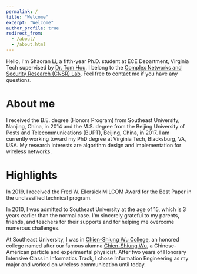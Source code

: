 ```yaml
---
permalink: /
title: "Welcome"
excerpt: "Welcome"
author_profile: true
redirect_from: 
  - /about/
  - /about.html
---
```


Hello, I'm Shaoran Li, a fifth-year Ph.D. student at ECE Department, Virginia Tech supervised by [Dr. Tom Hou](https://www.cnsr.ictas.vt.edu/THou.html). I belong to the [Complex Networks and Security Research (CNSR) Lab](https://www.cnsr.ictas.vt.edu/index.html). Feel free to contact me if you have any questions.

About me
======
I received the B.E. degree (Honors Program) from Southeast University, Nanjing, China, in 2014 and the M.S. degree from the Beijing University of Posts and  Telecommunications (BUPT), Beijing, China, in 2017. I am currently working toward my PhD degree at Virginia Tech, Blacksburg, VA, USA. My research interests are algorithm design and implementation for wireless networks.

Highlights
======
In 2019, I received the Fred W. Ellersick MILCOM Award for the Best Paper in the unclassified technical program. 

In 2010, I was admitted to Southeast University at the age of 15, which is 3 years earlier than the normal case. I'm sincerely grateful to my parents, friends, and teachers for their supports and for helping me overcome numerous challenges. 

At Southeast University, I was in [Chien-Shiung Wu College](https://wjx.seu.edu.cn/wjxen/), an honored college named after our famous alumna [Chien-Shiung Wu](https://en.wikipedia.org/wiki/Chien-Shiung_Wu), a Chinese-American particle and experimental physicist. After two years of Honorary Intensive Class in Informatics Track, I chose Information Engineering as my major and worked on wireless communication until today.
